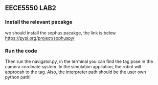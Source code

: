 ## EECE5550 LAB2
### Install the relevant pacakge
we should install the sophus pacakge, the link is below.
https://pypi.org/project/sophuspy/

### Run the code
Then run the navigator.py, in the terminal you can find the tag pose in the camera cordinate system.
In the simulation appliation, the robot will approcah to the tag.
Also, the interpreter path should be the user own python path!